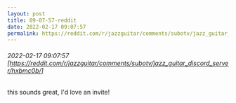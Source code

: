 ```yaml
---
layout: post
title: 09-07-57-reddit
date: 2022-02-17 09:07:57
permalink: https://reddit.com/r/jazzguitar/comments/subotv/jazz_guitar_discord_server/hxbmc0b/
---
```


###### 2022-02-17 09:07:57 [https://reddit.com/r/jazzguitar/comments/subotv/jazz_guitar_discord_server/hxbmc0b/]
this sounds great, I'd love an invite!
